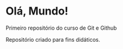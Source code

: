 # Olá, Mundo!
 Primeiro repositório do curso de Git e Github

 Repositório criado para fins didáticos.
